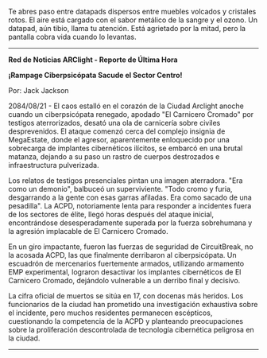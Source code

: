Te abres paso entre datapads dispersos entre muebles volcados y cristales rotos. El aire está cargado con el sabor metálico de la sangre y el ozono. Un datapad, aún tibio, llama tu atención. Está agrietado por la mitad, pero la pantalla cobra vida cuando lo levantas.

---

**Red de Noticias ARClight - Reporte de Última Hora**

**¡Rampage Ciberpsicópata Sacude el Sector Centro!**

Por: Jack Jackson

2084/08/21 - El caos estalló en el corazón de la Ciudad Arclight anoche cuando un ciberpsicópata renegado, apodado "El Carnicero Cromado" por testigos aterrorizados, desató una ola de carnicería sobre civiles desprevenidos. El ataque comenzó cerca del complejo insignia de MegaEstate, donde el agresor, aparentemente enloquecido por una sobrecarga de implantes cibernéticos ilícitos, se embarcó en una brutal matanza, dejando a su paso un rastro de cuerpos destrozados e infraestructura pulverizada.

Los relatos de testigos presenciales pintan una imagen aterradora. "Era como un demonio", balbuceó un superviviente. "Todo cromo y furia, desgarrando a la gente con esas garras afiladas. Era como sacado de una pesadilla". La ACPD, notoriamente lenta para responder a incidentes fuera de los sectores de élite, llegó horas después del ataque inicial, encontrándose desesperadamente superada por la fuerza sobrehumana y la agresión implacable de El Carnicero Cromado.

En un giro impactante, fueron las fuerzas de seguridad de CircuitBreak, no la acosada ACPD, las que finalmente derribaron al ciberpsicópata. Un escuadrón de mercenarios fuertemente armados, utilizando armamento EMP experimental, lograron desactivar los implantes cibernéticos de El Carnicero Cromado, dejándolo vulnerable a un derribo final y decisivo.

La cifra oficial de muertos se sitúa en 17, con docenas más heridos. Los funcionarios de la ciudad han prometido una investigación exhaustiva sobre el incidente, pero muchos residentes permanecen escépticos, cuestionando la competencia de la ACPD y planteando preocupaciones sobre la proliferación descontrolada de tecnología cibernética peligrosa en la ciudad.

---
